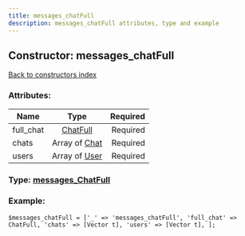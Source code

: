 ```yaml
---
title: messages_chatFull
description: messages_chatFull attributes, type and example
---
```

## Constructor: messages\_chatFull  
[Back to constructors index](index.md)



### Attributes:

| Name     |    Type       | Required |
|----------|:-------------:|---------:|
|full\_chat|[ChatFull](../types/ChatFull.md) | Required|
|chats|Array of [Chat](../types/Chat.md) | Required|
|users|Array of [User](../types/User.md) | Required|



### Type: [messages\_ChatFull](../types/messages_ChatFull.md)


### Example:

```
$messages_chatFull = ['_' => 'messages_chatFull', 'full_chat' => ChatFull, 'chats' => [Vector t], 'users' => [Vector t], ];
```